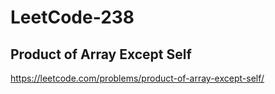 # LeetCode-238
##  Product of Array Except Self
https://leetcode.com/problems/product-of-array-except-self/
